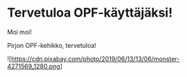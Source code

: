 # Tervetuloa OPF-käyttäjäksi!

Moi moi!

Pirjon OPF-kehikko, tervetuloa!

![https://cdn.pixabay.com/photo/2019/06/13/13/06/monster-4271569_1280.png]









